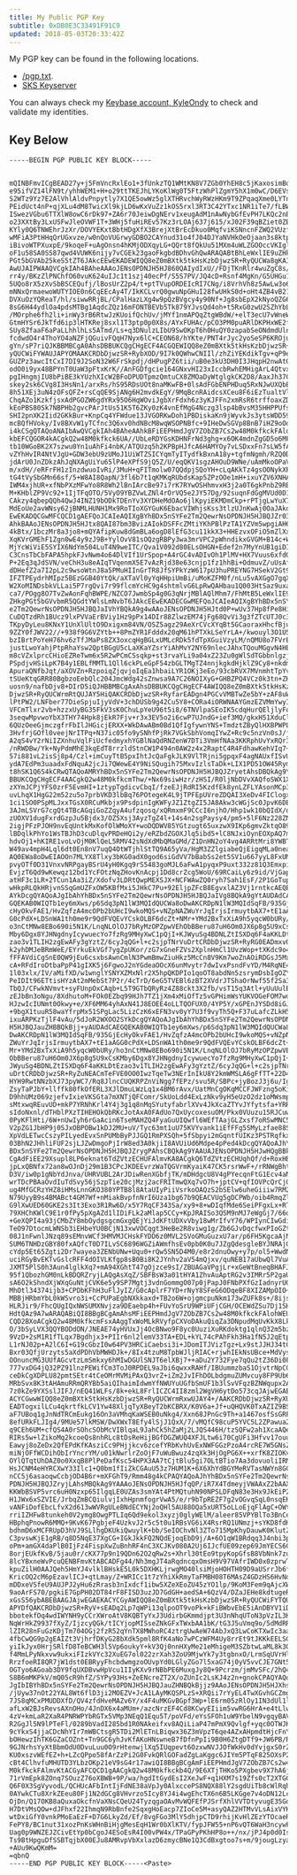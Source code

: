 ```yaml
---
title: My Public PGP Key
subtitle: 0xDB0E3C33491F91C9
updated: 2018-05-03T20:33:42Z
---
```


My PGP key can be found in the following locations.

* [/pgp.txt](/pgp.txt).
* [SKS Keyserver](https://sks-keyservers.net/pks/lookup?op=get&search=0xDB0E3C33491F91C9)

You can always check my [Keybase account, KyleOndy](https://keybase.io/kyleondy) to check and validate my identities.

## Key Below ##

    -----BEGIN PGP PUBLIC KEY BLOCK-----


    mQINBFmvICgBEAD27y+j5FmVncRxlEo1+3fUnkzTQ1WMtKN8V7ZGb0YhEH8c5jKaxosimBqP
    e95ifVZ14lFN9t/yhhWEM1+H+o29ttTKEJhLYKoKlWg0T5FtzWhPlZgmY5hX1m0wC/D6EVsV
    S2WTz9Yz7E2AlVhlAldvPnpytly7X1QE5owWz5glXTHRvchWyRWzHKm9T9ZPqaqXme0LYTnF
    PEidUct4nP+qjXLu4dM8TwicXl9kjLD6wKxVuZz1kOS5rxl3RT3C42YTxc1NR1iTe7/fLBWh
    ISwezVGbu6TTXlW8owC6rDk97+ZA6r70JeiwDgNErv1xeugAdM1nAwNybGfEvPH7LKQc2nB9
    o23XXtBy3LxUSFwJleOVWF1T+3WHj5fuHiREv57Kz3rLOAj637j615/xJ02F39qBZiet0ZBf
    KYly0Q6TNWEhrJzXr/DOVYEKxtBbtHDgXfX3BrejXtBrEcDkuo0MqfviKSNncnFZWQ2VUzf+
    wMFiA3PtHHqQrUGxvze/w0nQoVUGrwyGDBO2CAYnud31o4fJ04DJYaNVHkOeOjaan3s8ktpY
    iBivoWTPXuxpE/9koqeF+uAgOnsn4hKMjODXqyLG+QQrt8fQkUu51MXm4uWLZGOOccVKIgl3
    oF1u58SA0SS87qwd4VUWK6nijy7vCGEk23gaoFkgbdBDhvGhQwARAQABtBhLeWxlIE9uZHkg
    PGt5bGVAb25keS5tZT6JAkcEEwEKADEWIQQ8eZ0mBXtk5tkHsKzbDjwzSR+RyQUCWa8gKAIb
    AwUJAIPWAAQVCgkIAh4BAheAAAoJENsOPDNJH5HJ860QAIydIxU//FDjTKnRlr4wuZgC8s/P
    rr4y/BKzZlPNChfO60vuK624uIJc1t1szj40ecPf/S5S7PV/JQ4cD+Rsnf4MgKn/G5UHGu1I
    5UQo8rX5zXvSbBSCEQufj/lBosUrZ2p4/t+ptTVupORDEIcRI7CNg/i8VrhVh8z5AwLw3o6H
    mNNxQrmaewoWUTYIOE0n6CqEEcAy4T/IkKCLvrQ0gwuNpGHuI28fwUHkS0d+oHt4ZB4vB21d
    DVXuOzYQReaT/hl/siwwRRjBL/CPalHazLXg4w9pQzBVgcy4y90Nf+Jg8sbEpX2kNyoQZG6A
    8sG6H44ydlOa4pdsMTBg1AqdcZQz16mFONTBEVb5Tk879YJvsQd4oh+t5RxG0zwU2SZhYbLR
    /MOrphe6fh2li+inWy3rB6RtwJzKUoifQchUv/jMYf1nmAPQqZtgWBdW/+elT3ecU7vWneWm
    GtmHYSr6JkTfd6ip3lHTKRej8sxl1T3ptp0p0X8s/AYxFUHAc/pCO3PM0puARlDKPHxWE2fn
    SUy8ZfaaF6aPaLLhhlhLs5ATmd/Ls+q3DNulzLIbU9SwOKpT6h0HuQY0zapabSeONdmdUln/
    fcdwdO4r4ThoYO4aNZFjQGuivFQqH7Nyx6lC+CEON68/hYKte/PNT4rJyc2yoSeSP6KROjuL
    gYn/sP7riQJKBBMBCgA0AhsDBBUKCQgCHgECF4ACGQEWIQQ8eZ0mBXtk5tkHsKzbDjwzSR+R
    yQUCWiFYWAUJAPYOMAAKCRDbDjwzSR+RybXOD/9I7k0QWhwCNIIl/zhZiYEKdikTgv+qP9eN
    GUZPz3awcItCxI7DI9J2SoN32W6FrSkpdj/dHPugPZ6tii/uB0e3kU3DH0I3JHqpH2nwAtQx
    odO0i9yx48BPYnT0UaW3pFtxKrK//AnFGDfgcie164GNxvHI23xIccbRwhEMHigArL4Qtvxp
    pgIHngmjIU8bPiBE3kYUzhXIcW2BFoDPUDTpmzQmtuCX8ZMOaDyWtglgkCK2D8/AaxJh37C7
    skey2sk6CVg8I3HsNn1/arxRs/hS95RDsUOt8naMKwFB+0lsAdFGbENPHDuq5RxNJwUXQbE8
    8h51XEj3uN4zOFsQFZ+rsCqQE9SjANg6H2mvdkEgY/9MqBcnRAidcsXCeu8F6iEzTualtVlb
    ChqAZo1KzkfjsxAdPGOZW6gdYRx95O6HqWOviJgbXrFdxh6z3yKJFFn2xmRsR6trffoaxZDZ
    kEoPBS80Sk7NBPHb2gvcPArJtUs51K5T6ZKy0zK4vnEfMgG4Nczg3lsp4bBvsM35HHPPUfsp
    SHI2pnXK2Iid2GKkBur+KnpCq4YFWdue13JVGORKwDoh1PBDiskaKn9jWyvkJs3ytsWDD59x
    mcBQfHVoky/Iv8BXvW1yTCfnc3Q6xv0hdNBcM8wqWSOPNBfc+9IHeDwSGVp8BnB7iHZ9oOok
    i4kCSgQTAQoANAIbAwQVCgkIAh4BAheAAhkBFiEEPHmdJgV7ZObZB7Cs2w48M0kfkckFAlq5
    kbEFCQGOR4kACgkQ2w48M0kfkck6UA//UbLeRDYGsKDHNFrNd3ghg+x6OK4mdnZgGD5o6MFa
    tb10WGoBK2X7szwu0Yn1uAhFi4nbK/ATQUzq5h2KPBpHJfcA6HAMYOy7vLSDxxFn7sLW5fAr
    vZYhHvIR4NtVJgU+GDW3ebU9zUMoJ1UiWTZSICYqmTyITydfkBxnA18y+tgfmNgmh/RZQ0DN
    jdArU0JnZDkzAhJqNXAgUiYu65lP4eXPfS9jQ5Z/U/eqQKV1sgzAHOuD9WNe/uAmMkoOPaVg
    m/xdH//eRFrFH1zInzdwuoIvRi/3MuH+qFITmolw07QQdpjSQoYH+cLqAKkTz4gsOONykXPm
    tG4tVySbGMn66sf/5+W8AI8QapN/3fl6b7t1qKMKqRUbdsKap5ZPzOOe1mH+ixuYZV6XNHAE
    IWM4xjhUR+xfNbPXzMFwYo8R8Wh2lBnIArcBe97i7rK7RYwOSHhmvxH3j2a0T6gkPnbZ9RBT
    M+KHblZP9Vc92+1IjTFqOTO/5VyO9YBZVwLZNl4rOrVQ5e2JY57Dg/92suqnFdGgMVUd0D1D
    CAkzy4qbepQQh4QwJ4INZ19bODkTDEnYv3XYDHeMdOAo6jlKpyiEKMDmCkp+rPTjgLwYuX7X
    MdEoUe2avWNsy62jBNMLHUNH1Mx9RoTIoXGYGuK6EbacVIWhjsKss3tlzUJnKwAj0OaJAkoE
    EwEKADQCGwMFCQCD1gAEFQoJCAIeAQIXgBYhBDx5nSYFe2Tm2QewrNsOPDNJH5HJBQJZr036
    AhkBAAoJENsOPDNJH5HJtx8QAI87bm3BvizAIokDSFFcZMtiYKhPBlPzTA1YZVm5wpgiAH6t
    4kBtx/1bczMr8a3jo8+mQYAfipKuw8dGmBLa6ogD8lEfG3cu11kkX3+HHEzvxOFiO5mZlXx6
    XqKVrGMEhF1Zgn0wE4y9zJ9B+YylOvV81sOQzgRBPy3wa3mrVPC2pWhndikxGVGM+B14c+WJ
    MjYcWiViE5SYIX6NdYm504LuT4N9weITC/Qva1V092d80ELsOHGN+Edef2n7MyYnUB1giDId
    C3CnsTbCbFAPA5hpkFJvNwm4o64DlVIf1UrSpop+A4rGC4vADIvOh1PlMV+HX7Vuus6xfdQZ
    P+2Eq3qJdSVN/veChH3u8eAIqTVqenmX5E7vAzRjd38e63cnjp1fz1hhBi+OdmuvZ/uUsAfk
    dDHefZ2a7I2pL2c9wsoWtnJ8a5PMuHIInGrTR8JfSYPkYzW617pU3huPREYNG7HSekV2Gt9c
    IFZTPEydrhMIpz5BEzGGB40YtQk/aXTaVl0yYqHHpiUmBi/uMoKZFM0f/nLu5vAXGgO7gqXR
    W2XoMINDsbkVLLai5P7rgQvi7r99flcmYcHC9g4shtmlvG6LpRwQAHbau1Q003HtSaz9uxau
    ca7/POgg8O7TvZwAonFqhBWPE/NZCO7JwmbSp4g0G3qNrjMBlAQlMhm7/FhMtB5LeWxlIE9u
    ZHkgPGt5bGVvbmR5QGdtYWlsLmNvbT6JAkcEEwEKADECGwMEFQoJCAIeAQIXgBYhBDx5nSYF
    e2Tm2QewrNsOPDNJH5HJBQJaIVhYBQkA9g4wAAoJENsOPDNJH5HJtd0P+wUv37Hp8fPe8Hiw
    CuDQTzdRh1BUcz9lxPVVaErBViy1Hz9pPx14DIr88ZlwzEM74jFg68QvVi3g3fZTcUTJ0c3K
    TKpyDyLeu8KNxY1UnXlUltO9Dxigxm84VN/OSZ5agz29AeXrCVcXYqBt5GCaoraxHhcfBjuZ
    9ZZY0fJWV22//+938f9G6VZYtb++8PmZYR1Fdddx20qM61hPTXkLSeYrLA+/kwouyl3O1U5p
    bzIBrtPoYeH76hv6zTfJMaPs8ZX3oxcqHgBGLxUMLcRDk5fdTpXGuiVzyLM/nQMU8o7FVrEb
    justLwoYahjPtpRhaYsw2QptBGgU5cLaXKaYZsrYiAhMvY2NY69nlecJAhxTQouMGgvN4HER
    m8cVZxlprcCHioEZReTwm6x5R2wPCmCSsqkp+st3rvaYLi9a04xZ23Zu0gWlSdTGbbnlgzjk
    PSpdjvHSiLpK7B4y1EBLfMMTL1Qll6ckPLeGpF54zbGLTMgTZ4nnjkgkdHjklZ9Cy8+nkdmD
    ApuraQNfbJqt/aXOVZn+RzpoiqZjqvjoIqEa1hbaiLYR1OKj3eEo/93cbRVX7MVnmhtTpYv5
    tSUeKtqGRR80BgbzoEebQlc204JmcWdg42sZnwsa9A7C26NOIXyG+GHBZPQ4VCz0k3tn+ZHv
    uosn9/nafbDjv8+DIrD5iQJHBBMBCgAxAhsDBBUKCQgCHgECF4AWIQQ8eZ0mBXtk5tkHsKzb
    DjwzSR+RyQUCWrmRtQUJAY5HiQAKCRDbDjwzSR+RyfarEADgn4PGCvVMBTwZe5bY+zAF8uWU
    lPtPW2/LNFber77DieSpjuIjyVdV+3chDUSb9g42Cu5Y8+CORa4iORWNAAYGmzEZVMmYwyII
    VFCmTlxr2vb+hzzxUyBG35FkV3sK0ChuLpYeU96t5i8/6TNVlpaSEoIK5cdqHurQEljlyFqk
    3seqwMpvwoYbX3THY74Hpk8jEkR7Fjv+r3x3EV5o2i6cwP7UJndG+ief3MQ/gkxH51XduClm
    6QUzOeeGjmczgfrFbIlJHGicjERXX+WkDAwABm0Bd1QfIgfywnYNS+TmdztZByQlHXBPWPLh
    3HvfrjGOfl0veejNrITPq+N37ic05fo9ySNhfPjRk7VGkSbhVomqIYwZ+Rc9c5nzVn0sJ/ju
    A2qS4vY2rNiIZXnhuVqlFiUcfedmyxhYGBlNaQdRNZenW7DTi3VmHfNAa3KKRphUvYxRQr3r
    /nRWDBw/Yk+NyPdmMhE3kqEdT8rrzldStnCW1P494n0AW2z4x2RaptC4R4FdhawKehVIq7+/
    57i881vL2isSj8p4/Czl+imCuyTtB5pxIhtJcQaFgkJLK9VlTRjni5gpqxF4agNAUxfISvU2
    ydA7EdPm3uaadxFdNquA2jcJi7QWewE4Y9NiSQugih75MxvIzlsTaDk+LIX1PD51OW45RymB
    t8hSK1Q6S4kCRwQTAQoAMRYhBDx5nSYFe2Tm2QewrNsOPDNJH5HJBQJZryetAhsDBQkAg9YA
    BBUKCQgCHgECF4AACgkQ2w48M0kfkcmThw/+Nx69siwHzr/zHSI/R0ljNbDVvXAQfoSWX1XM
    zXYmJCPjYFS0zrF5EvmHI+1ztypTgdicvCbqI/fzeEJjRdRI5KzdfEk8ynLZFLYAsonMCp3x
    uvLhqX1HgG22m52zu5o7prbVKD3lbBq76POtegeK4L9jTPFEpUVreZDQAI3XeDv4FIClogxf
    1ci1SO0PSpMLJxxTGsX0RCuMkbjx9PsdpinIgKWFyJZ1ZtgZI5JA8Akw3cWGjSc0JpvK6DEE
    3AJmLSVrG7cgQt4TBcAGqiGoZZqyA4ufzqosq/xQRmxmF9CCcI6njhO/Hhp1wk10bQIdX/dU
    zUOXV1dugFxrdGzpJu5Bjdx3/OZ5Xsj3AyzTgZ4l+14s4n2sgPaysy4/pm5+5lF6Nz228ZNN
    2igjPFzPJOH9nvEqUntkMxKofOlWMoXY+woDQDWV85YGtzugt65uxzwX9IKp6gmvZktqO896
    lBDqlkPhYo1WsTBJhD3cuDlqvPRDeHQi2y/eRZbdZGOXJlq5ibd5+lC8NJxiOynEOXpAQ7mb
    hdvOj1+hKIRE1voLvOjM0KlQeL5RMV42sNdXdMbQMaGMd/Z1DnHN2oY4vg4ARRtMri8YWBTz
    W49av4mpH4Lql6dt0En8nV7uqQ4OtWTjhlStTQ9A65yVa/HgM3ZZlgiabeQjEigqMLa0nea5
    AQ0EWa8oDwEIAOOn7MLYX8Tlxy3bKG0adX0god6siGdVV7bBabSs2et5SV1u667yyL8FxUMl
    pvyOTf0D31VnxvNRPgayBSrU4yH0Kgq9rS5483goMJL6aFwA1pyqxP9uxt332z81Q3EmxpiC
    EvjzT6Qd9wKewqz12bd1YcFOtzNqZHovKnAcpj1Dd8crZcg5WoU/69RCaiLy6z9id/VjGapk
    atHF3c1LR+2TCun1Aa3iZ/Xdofv3LDRtQwpMEXSJX+NCFWAwZQ0ryh7Sah1EsF/2P1GoTup8
    wHkpRLQkHRjvnSSqGmUZFxOW5KBfMxi5JHkC7Pu+92EljpZFcB8EgvxlAZ3Vj1rntkcAEQEA
    AYkDcgQYAQoAJgIbAhYhBDx5nSYFe2Tm2QewrNsOPDNJH5HJBQJaIVg8BQkA9gYtAUDAdCAE
    GQEKAB0WIQTb1ey6mXws/p6Sdq3pN1lW3MQIdQUCWa8oDwAKCRDpN1lW3MQIdSqFB/935GjE
    cHyOkvFAE1/HvZqfzA4mcOPb2bUHcI9wkoMQS+vNZpNAZWuYrJqIrjsIrmuytbAX7+tE1aAG
    G0cPdX+LDSnWA1th0me9r9QdFVQEvYCskOLBF6dcZt+NMr+YMd2BxTxXiA9h5yqcW0bURy/h
    o3nCtMNw8EBo690i5N1K/LnqNLOlOJ7bRyMzOPZpwVEhObBBeru87uH6Om0JX6p8g5U9xCsK
    Mby6Dgx8YJHNgdnyIcywuecYo7fzRg9MHyXwC1pQjI+KJWyuSg4BDNLZtISXDq6F4aKKLDtE
    zao3v1TLIH2zgEwAFy3gYztZ/6cyJqQG+l+c2sjpTNrVuDrtCRDbDjwzSR+RyRG0EADmxvQX
    k2yhDMJeBRmWeE/EYrkuEkVGf7ygZpUKor/zG7xGneFZVs2XplnHmCl1UvzWop+tXKdc9o4D
    fFFAVdiCgSnE0QW9jEu6csxbsAwnCmlN3PwmBmwZiuHkz5McCn8V9Km7woZnAOiRDGsJ5Mx6
    cA+RFdIroDtbaPpP41gIXK5j6FgwoJ2nYGdeaOOcX6unMvytr7dwIvxPsndFvYD/M4RqNE4L
    1l03xlx/IV/aMifXD/w1wnglYSNYXZMxNlr2X5hpQKDPIo1qoOT8abdNn5zsrymDsbIgOZYV
    PeIDIt96ETtisHYzAt2mMebSt7P2r/4cTrD/6eG5TVEBl6zBT2XVdrJTShaOrNwf55f2Sa3P
    TbQJ/CFwkNVmvt+syFUnpOxCAqb+L5T9GTbQRyRz4Z88ckt3X2fb/vsT15q3Atl+yUuUulBg
    zEJbBn3oNgu/8XdhutoM+FOk0EZbq99HJh7TZ1jXm4xMiOfTz5vGPHimWsYUKVOGeFOM7wdu
    HJzwIcIUNmt0Okwy+e/XF6MM64yhAxN41J8EOEE4oLLTQOFUX0/4YP5Y/xGPEnJYSDd8iGJA
    +9bgX1tuuR58waYfrpMx51SPgLac5LizCzK6xEFN3vv0yY7U3f9vyTh5Q+F37uLafcZLkH5x
    ixuARPKzTjlF4vAu/5dJoR2WXOO2SYkDcgQYAQoAJgIbAhYhBDx5nSYFe2Tm2QewrNsOPDNJ
    H5HJBQJauZHBBQkBjj+yAUDAdCAEGQEKAB0WIQTb1ey6mXws/p6Sdq3pN1lW3MQIdQUCWa8o
    DwAKCRDpN1lW3MQIdSqFB/935GjEcHyOkvFAE1/HvZqfzA4mcOPb2bUHcI9wkoMQS+vNZpNA
    ZWuYrJqIrjsIrmuytbAX7+tE1aAGG0cPdX+LDSnWA1th0me9r9QdFVQEvYCskOLBF6dcZt+N
    Mr+YMd2BxTxXiA9h5yqcW0bURy/ho3nCtMNw8EBo690i5N1K/LnqNLOlOJ7bRyMzOPZpwVEh
    ObBBeru87uH6Om0JX6p8g5U9xCsKMby6Dgx8YJHNgdnyIcywuecYo7fzRg9MHyXwC1pQjI+K
    JWyuSg4BDNLZtISXDq6F4aKKLDtEzao3v1TLIH2zgEwAFy3gYztZ/6cyJqQG+l+c2sjpTNrV
    uDrtCRDbDjwzSR+RyZuNEACmTeFVE0OO0IwzTqeTw3NErInIkU8Y2kmWMSLA6gFfTT+22D4E
    HYH9RwtNNzbXJ73pyWC7/Rq8JlncCUQKRPZnViNgg7fEPz/svu5R/SBPc+jyBozJ3j6u/Igj
    ZsyTaPJbY+llffk80fkOfERL3XJlDmuLWzLq1x4BM6rAvx/UatMnCgOKqMCCFJWFzng5oKin
    D9hhUMz069zjefvIxieVKSGta7mXNTjQFComr/SkUoLdd4ExLzNkv9yH5eUzO2dz1oMWsmpM
    sMtxwqREuvUD+mkP7YRNhKrl4Y4j3g1q8nMqSYutyfabrlXVv4JkXcaZTYvJYfytsfa+YRR7
    sIdoNxnl/dTHblPXzTIHEHOkQbRKcJotAxA0FAdUo7QxUycoxesuOM/Pkx0VUuzu15RJCuwR
    0PyKFlHti/6W+nUwIyh6rGaAcin6TseMAHZQ4FyaGuUIQwfl6WEfTAajGLZxsf7oRSwMNC5f
    V2pZG1JbHP9j0SJxOBPOBw1kDJ2MU+uV/Tyc63mt1uU75KVYvank1iEfFFg5SMyLzfae88SK
    XpVdLETwcCszyPILyedEvxSnPUMbByPJJGQ1RmPXSQh+5fSbpyi2mGqntfUIKz3PSTRqfkx6
    03BhN2JHhliFUF2sjLJZwDmgoPjIrW8ed3A0kjiI8AVUiUd6Mdpe4pPed4kDcgQYAQoAJhYh
    BDx5nSYFe2Tm2QewrNsOPDNJH5HJBQJZrygPAhsCBQkAg9YAAUAJENsOPDNJH5HJwHQgBBkB
    CgAdFiEE29Xsupl8LP6eknat6TdZVtzECHUFAlmvKA8ACgkQ6TdZVtzECHUqhQf/d+RoxHB8
    jpLxQBNfx72an8wOJnDj29m1B3CPcJKDEEvrzWaTQGVrmKyaiK47CK5rsrWwF+/rRNWgBhtH
    D3V/iw0p1gNbYdJnva/UHRVUBL2ArJDiwRenXGbfjTK/mDHdgcU8V4gPYecqnFtG1Ecv4aN5
    wrTDcPBAaOvdIuTdSvy56jSzpTie20cjMzj2acFRITmwQXq7vO7h+jptCV+qfIOVPcQrCjG8
    ug4MfGCRzYHZ8iHMsLnnGKO380YPTB8l8AtaUIyPiiVsrkoOAQzS2bSElw6uheGiiiw7RM2q
    N79UyyB9s4BMABct4GM7Wf+nMiakBvpfnNrI6Uza1bg67b9QEACVUg5gDCPWb/oib4RmqZl0
    G9lXwUED60GKE2s3It3Exo3R1Rw6D/x5Y7RqCF343Sa/xy9+8+wDIqfMde6SeiPFgxLx+RTi
    79XHChKWlC9E1r0fPy5pXgAZd1lIDiFLk2aMlap5CCy+KpJRAISo3QSM9nMJ7eWgGj7/66qL
    +GeXQPI4a93jCMbZY8mbOydgsgcmGxgQEjYiJdKFtUDXvVby18wMrIfvY76/WPIynCIwGdiB
    TeO97DtocmLWNSb3iEHbeYU0BCjN13xwVOCqgt3HeBe2R8viwg1g/Zb6GJvDqcfwxPIoGZt9
    08J1nFwnlJNzq89sEMnvWCf3HMVMJCHskFYDD6z0MVL2SVoGMuGuzxU7ar/p6FH5KgcaAjNg
    SUM6TNHDzGBY80fxAQfcT0D7ILvSC6896WGZiAWmfhsEv0pb0K0u7JZgQdesgleBYJNRAjGM
    cYdp5Et65Zgti2Dr7wayea3ZENbUNw+Uqu0+rQw5SN5D4M0/e8r2dnuOwy+y7p/ol5+WwdN0
    uciRGyBvEKTvGslcRFF4dOIVLKfgp8sB0Bi8K2JYnhv2aV54mQjxv/quNEB17aUbwQl7VuA3
    JXMT5PlS0h3Aun4lglkXq7+mA94XGhtT47gOjzce9sI/ZBUAGaVPgjLr+xGeWtBneqBHAFJR
    95f1QbozhGM0nLkBDQRZryjLAQgAsXqZ/SBFBsW3a01tHYA1ZhvAuAptRG2v3IMRr5P2gaUr
    sA6O2kShndXjWXqGuNtjCVK6e5y9SP7Mgtj3vdnGommgO07p0jPapJ0FNbPXfGzIadnyrU0Q
    MhOtl34374ijb3+CPDbKFhH3uFlJyIZ/G0cAplrF7YD+rNyY8SFeG6ODqeBF8XIZAMpOIO+P
    MBBjHRbmYbL0kWSvro3i+CcPUPaEgbNXkkaxd+TB2o6W+ojgmcpuNkm173wZUFk8s+/8ijsZ
    HLRJir9/FhcQUgIQxNWSUMXNvjza9DEaebp4h+FUvYoSrU9WPiUFjCGH/OCEWdZSu7Dj1SH3
    HdtQAz9A7wARAQABiQI8BBgBCgAmAhsMFiEEPHmdJgV7ZObZB7Cs2w48M0kfkckFAlohWEUF
    CQD2BXoACgkQ2w48M0kfkcmFsxAAggTxWoMLkRVyfpCXVoDAkuQiqZa3DNpudMqUvKkX8LkA
    O/3bSyLVX3QQYBODdON/JNEAE74yHVUxJj4OcBNwo9F8yc0UuziXuRKdoktg1qlnQ32m5bz5
    9VzD+2sM1R1fTLqx7Bgdhjx3+PIIr6nl2lemV33TA+EDL+kYL74cPAhFkh3Ha1fN5J2qEtpl
    L1rNJ02p+A2lC6I+G19cGbzI0w64PV3HRCiCaebsi3i+JDomITJVizTgz+Lx9stJJHJ34tCZ
    Bxr03QfjUrzyts5aXdPDhVbMWHDJk+/8Ix4tzuM8TpbWJljRIAC+rjwhIEkNsUBce+MdVysK
    OOnuncMG3UUfAGcvtzLmSmkxy6hMIwDGUlSNJT6elXBj7++aDu2Y732Fye7qQu2tZ36Di0Fm
    777vxDG4jQ32PZ91lnzPEWifCm3ToJ0RPDEL9aJbi6qwxxRAHf/IBUummzbaS1OjvtrNpCGf
    ceDkCgXDPLU82pmtSEtr4tCeOMrMVMiPAxQ3vrZ+iZm2JvIFhDOLbdgmuZUMvcuy8FP9Ub6f
    MRbSvx8K3tAHAmuRRmQRYBb5aiQIhaimIdwmYfNWUYuUGfbSmUF1b3lSvVFqzBZNWqupx2AP
    7z0kZe9YXSslJIFJ/nEQ41WLFs/8k+ekL8FrlICZC4II8zml2WgVH6ytDo573cqJAjwEGAEK
    ACYCGwwWIQQ8eZ0mBXtk5tkHsKzbDjwzSR+RyQUCWrmRxwUJAY4+/AAKCRDbDjwzSR+RyXUM
    EADTogxilLCu4qkrtfkLCV1Yw48XljqTyXBeyT2bKCBRX/K0V6a+Jf+uQHQVK0TxAZIZ9BSP
    aF7UBoq1gJnNdTRCmEukg16On3aVMhqKaWSEB0uNkg4/Xxn68JPnGc9Th+a1467osfSsGRF2
    8efURkFLJIg4/9MUe57lkMSW/DwXWxT8Efy4lSjJ1QxX/7/vMQfC98cuP5YVC5L2ZPawua2g
    q9CEh6UM+cfQS4A0rSOhcSObMcVIBlqaL9JahCk5hZaMj2LJQS446H/tzSQFw2ah1XcaAQeL
    RIRs5w+lZikoMq2kcoeQs8nhRLc8tDsReHijBGfDGZWUQ4XFJLtw6i70CgUFi3Hfvv17ouup
    Eawyj8oZeDx2QfEPdKfKAsziCc9PHjjkcv6zcefYRbKvhUvExNWFGGzPzoA4rcRE7W5GNsZq
    miNjOFfWCDihObIrYncrYM/u01kNwrlrZoOjF7uWuBwuz4zqXk3HjOgPG6X++xrfK8ZIOKv8
    OYlQTqtUhDAZ0o0XxqB8PlPeDafKsc54HPX3AA7tCjtBlu5gi7OLtBTio7Aa3dovuoliIRMs
    HsJCNM4eHYRCXwY33Ilc1+Q0bm1fIiZkCGAuU53z7HUM1K+6X6XhYdBGYMeRVTasNWYn8GCi
    nCC5j6asaoqwCcbjOD4B6r+mXFGhT9/Rmm48g4kCPAQYAQoAJhYhBDx5nSYFe2Tm2QewrNsO
    PDNJH5HJBQJZryjLAhsMBQkAg9YAAAoJENsOPDNJH5HJfqQP/iR7X4TdmeyjVWAAxZ2bAAXN
    KKWbBSVP5vrc6uH0Nzxp65IlgqLE0UZAs3smYAt4PtMQtuhN90NPSLDFqN83e3Hx9JkEiP2f
    H1JWx6xSZVIE/JrbqZmBCQiulvjIxhHpnmfogrVwA5/e/r9bTpREZF7g2vOGvqSqL0nsqEKR
    vANFiDofEbcLfvX2d613wWVRgULeBNdECYNj2oQHl5AU88OQa5xURT5oLLoEjqFlAgC+OWtb
    rriIZHFw8tunkeh0V2ymg8OwgPTLIq6Qd9ekol3xyzj0glyWElM/aleer85VPYBlTo3BnCei
    HBphqPnowR6MMQ+9KvK67PgbjeF4UzkvJ2r5c5t0u1RBsVG6iX4RsrRQ1UNmzj+sYKD8fdKh
    bdhmD6xMCFRUpD3hVJ9SLlhgDKUkiQwuylK+bb/SeIOChvNl3ZTo715MpKhyDauwK0KlutZG
    C3pvswKjE1gRB/q8D5NqE37XgCG+IGkJkkFQ2NQdEjoqEbD9j/A+6O1qW1BRdqq3J4nbi3p4
    oPm+amGX4daPlB0IjFz4FispXwZuBnhRF4nC3XCJKv080A2Uj6IJcfUE09zep69JmYECS6CR
    8orjEUkfKvB/5jau0r/cKX77p9n19QDn62O2qRw2s+Xhrl30tEo9tpyKopGfsB8VbNnk7zue
    8lcYBxneWvPcuQENBFmvKtABCADFg44/Nh3mgJT4aRqdncqxOmsH9V97VAfrIWD0x0zprwTX
    kpuZilH0AAJQeh5HmYJ4vlklBHskE5L0k5DXHKLjrwgMO40lsiMjoHOHTH09D9aUSrrJb6fx
    KricOQ2cM6pEzavlICJ+qtLmay/Z+WRICc1t7zYhiXkRmyTaFMBH08T6MAsZ4GDzHS6HvNq9
    mDDxeVSfeU9AUJPJ2yHu6zRrasb3nIxdcf1ibw5XZeXEoZU45zYO1lp/9KoM3Fem9qAjcXWg
    9aoArFS70/pgkiE7GpPH02DT84rF8FISD3uzJD7GdGH+aedSA+6QzV4/DZaJEHe8kdtugeR9
    xGsS56ybABEBAAGJAjwEGAEKACYCGyAWIQQ8eZ0mBXtk5tkHsKzbDjwzSR+RyQUCWiFYTQUJ
    APYDfQAKCRDbDjwzSR+RyV+sEADq2Lp7qWPi13qlpoOT9voPk+kFiBWbvEbE5iAnDBYV1iDj
    bbotekfOq4wdIWYNH9yCCrXWroAtV8KQBTyYxJ3UdirbGKmmdjpt3U3nNhqUToN3pVzIL3Kl
    NqWrHkZ9937fXyZ/IjzcyQGk/tICYjopMISseZNkGFxTWxbAA1bK/tG3J5uVmq9o/5dMdRRN
    lZIR28nFuGzKDjTm704OGj2fzR52qYnTX8MWhoRC4ztrgUwAeW74AbJxQ3LwCoKTXwIc3aaQ
    4fbCwQG9p2gEAIZt3VjhrfDKyG28bXdk5pml8RfK4aNo7wPCzWFM4Uy8rrEt9tJKKkEELSGF
    yiIkJyx0HrjSRlfD8TeBCWH3l5Vp6oukyY+kV3Qj0nnHXyMe21eMhigeM3SZbtwLaML8k3OO
    f4MmLPyNkxvw9ukxiFIzkVYc32XuEG7ol022zrXah3ZoU9MjwYk7y3tgbnxO/LrmSqUVrHlo
    RrzfoeRI8QR7jW1dst0EBRyyFhcbdwmgzoOUvpYd0LGlyZGo7l5xaG74j0yV5vvCJE7GNt5v
    OGTyo6AGoab3DY9fqUXDBvwHpVcu1IIyKXv9rNBbPE6MuxgJy8Q+9Pcrzm/jmMvSFc/2hQ4w
    S8B6mMKPkV/mQ05cR9hfZ/SYPy93Hs+ZeENcreZT2X/oZUnIc2LsKJ4z2n+gnokCPAQYAQoA
    JgIbIBYhBDx5nSYFe2Tm2QewrNsOPDNJH5HJBQJauZHNBQkBjjz9AAoJENsOPDNJH5HJXhsP
    /jUyw37nOt22YAL8Wt6flD3ji2MOEZV+JcA1LAyMKQSPLzS+XRQii7rYyEL4TwXGvhGCZmgp
    7JS8qMCxPMUDDXfD/QV4zfdHveMAZv6Y/x4F4uMKGvBGpf3Wp+lE6rm05zRlOy1IN3dUl1lr
    afLxW2BJsRevsAXnOHo/4JnDX6x4aMUm+/azcNrzEF4Cd8KCwyEIiim5vwRG6HrA+e4tLlwX
    4zV+kmLaR2XaR4PNRWPYbRGTx5VMp3NEqQ1Equ5T/poVFd/eYsSFOh1uW9YbelN9vgqyBAVl
    R2GgJl5N9lPTeFl/0289bVadI285bd1R0NAkeifxv8AQiLiaP47mPmX9Qvlgf+yqc0OTWJK7
    9cYkxS4jjaCDcNhYIr7mWBCtsgR5TDi2MlETnLBiqwx36Z3mVpzT6qe4AZxAHpmdtHjcFnYy
    bOHewzIhTK6GZaCOZnt+Tn9GC6yhJvKfAKoHNswneB7fDfnPpIi9B0H6ZtgDTf9+JW6PB/RH
    9GJNrhsYyXtBbmOdU0DvuLuu0O9rHtenwjlXq5IUqpevt6OzxwNVJJOfWkHv0dYvjgxS0rZF
    KU0xszvWEfEZ+h+LZcQPpo58fArZzPi2G0FvkQRlGOFadZgLaKggc6JIYm5PTqF825OXsP2p
    cBt4ClhvfuMHUTD3YLbzOKp21eV9sG4r17awiQI8BBgBCgAmFiEEPHmdJgV7ZObZB7Cs2w48
    M0kfkckFAlmvKtACGyAFCQCD1gAACgkQ2w48M0kfkckb4Q/9E6XTjTHKo5PXgbev9X7hA6jL
    71rVmEpk8ZOnq7SOuzZ76oXBWB+9P/wa/hgdItGydEsI2XeJwF+q1HXM7s19Zfs0cT2XTGCd
    Q6F0X3SgVyvodL/QCHUcAFbIntIjFdNE38aVpJy0AlxccePS8NQX88lY2sgdUiTb8cWlRqhQ
    0AYwkCTu8XrkZEeu80Fj1N2dGCg8VHvrzo5Icy8YJ4i4wgEhcTX6n6B5LKGge7v4oDN12LcX
    OjDn/Q17OKB8aQuxaOkcfnVaXNsCQeU24TyzqgaOAvMvWQFEfPJSrfXhlVVTDtyvugE35Gq0
    H7DtVMsQOw+dJFhxf22IhmqN9RbBnfe2SqxgHoEacp7ZIoCe5M+asyQAZ2HTMvVLsAixVYKt
    wtDxiGfY0vnkPMoEaEzF+D7G6LkyZd/Ef/8vgFGo3MlY5dhjpCTD9rhijKvHlZEzYTOcaeR1
    FePY8/BC1nut31xozPnKsWHnBiHjgMesEqH1Wr0bXlKTV/fypJFW55+nP6vQT6WaH3ncywF+
    Uag0p9WNZEJZCivEtYp0bCgoJ4ESoEsR4I00vPW4x/TPaGPyPKhHP8o++/nx/jPJ4p0d0Is/
    Ts9BtHpguDfSSBTqjbX00EJu8AMRvpVbXxlazD6zmycBNe1Q3CdBxgtoo7s+m/9jougLzyah
    +AUu9KwQKmM=
    =qbnQ
    -----END PGP PUBLIC KEY BLOCK-----<Paste>

